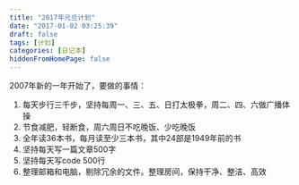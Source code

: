 ```yaml
---
title: "2017年元旦计划"
date: "2017-01-02 03:25:39"
draft: false
tags: [计划]
categories: [日记本]
hiddenFromHomePage: false
---
```

2007年新的一年开始了，要做的事情：
1. 每天步行三千步，坚持每周一、三、五、日打太极拳，周二、四、六做广播体操
2. 节食减肥，轻断食，周六周日不吃晚饭、少吃晚饭
3. 全年读36本书，每月读至少三本书，其中24部是1949年前的书
4. 坚持每天写一篇文章500字
5. 坚持每天写code 500行
6. 整理邮箱和电脑，剔除冗余的文件。整理房间，保持干净、整洁、高效
